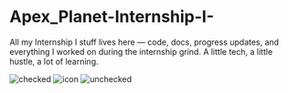 # Apex_Planet-Internship-I-
All my Internship I stuff lives here — code, docs, progress updates, and everything I worked on during the internship grind. A little tech, a little hustle, a lot of learning.


![checked](https://github.com/user-attachments/assets/8f7cf776-557d-4e17-9e15-2a880614ba50)
![icon](https://github.com/user-attachments/assets/3fba45ab-4d4a-4c14-85f2-ff1e6dc26ea0)
![unchecked](https://github.com/user-attachments/assets/5cdb6304-a92e-4f95-9384-1736613a7764)
